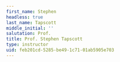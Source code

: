 ```yaml
---
first_name: Stephen
headless: true
last_name: Tapscott
middle_initial: ''
salutation: Prof.
title: Prof. Stephen Tapscott
type: instructor
uid: feb201cd-5285-be49-1c71-01ab5905e703
---
```

